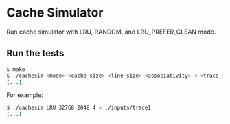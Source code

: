 # Cache Simulator

Run cache simulator with LRU, RANDOM, and LRU_PREFER_CLEAN mode.

## Run the tests

```bash
$ make
$ ./cachesim <mode> <cache_size> <line_size> <associativity> < <trace_file>
(...)
```

For example:

```bash
$ ./cachesim LRU 32768 2048 4 < ./inputs/trace1
(...)
```


